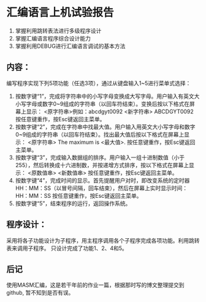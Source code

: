 汇编语言上机试验报告
===================
1. 掌握利用跳转表法进行多级程序设计
2. 掌握汇编语言程序综合设计能力
3. 掌握利用DEBUG进行汇编语言调试的基本方法

内容：
-------------------
编写程序实现下列5项功能（任选3项），通过从键盘输入1~5进行菜单式选择：
1. 按数字键“1”，完成将字符串中的小写字母变换成大写字母。用户输入有英文大小写字母或数字0~9组成的字符串（以回车符结束）。变换后按以下格式在屏幕上显示：
    <原字符串>例如：abcdgyt0092
    <新字符串>      ABCDGYT0092
    按任意键重作，按Esc键返回主菜单。
2. 按数字键“2”，完成在字符串中找最大值。用户输入用英文大小写字母和数字0~9组成的字符串（以回车符结束）。找出最大值后按以下格式在屏幕上显示：
    <原字符串>
    The maximum is <最大值>.
    按任意键重作，按Esc键返回主菜单。
3. 按数字键“3”，完成输入数据组的排序。用户输入一组十进制数值（小于255），然后转换成十六进制数，并按递增方式排序，按以下格式在屏幕上显示：
    <原数值串>
    <新数值串>
    按任意键重作，按Esc键返回主菜单。
4. 按数字键“4”，完成时间的显示。首先提醒用户对时，即改变系统的定时器HH：MM：SS（以冒号间隔，回车结束），然后在屏幕上实时显示时间：
    HH：MM：SS
    按任意键重作，按Esc键返回主菜单。
5. 按数字键“5”，结束程序的运行，返回操作系统。

程序设计：
------------------
采用将各子功能设计为子程序，用主程序调用各个子程序完成各项功能。利用跳转表来调用子程序。
只设计完成了功能1、2、4和5。

后记
----------------
使用MASM汇编，这是若干年前的作业一篇，根据那时写的博文整理提交到github, 暂不知到是否有误。
